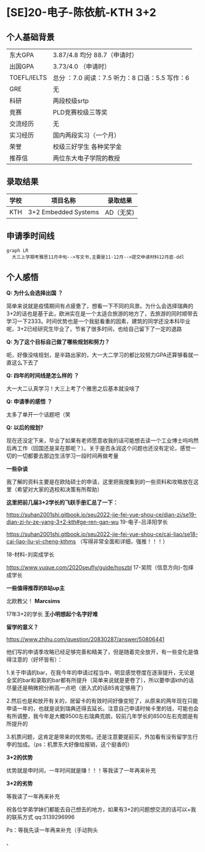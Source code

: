 # [SE]20-电子-陈依航-KTH 3+2

## **个人基础背景**

|  |  |
| --- | --- |
| 东大GPA | 3.87/4.8 均分 88.7（申请时） |
| 出国GPA | 3.73/4.0 （申请时） |
| TOEFL/IELTS | 总分 ：7.0 阅读：7.5 听力：8 口语：5.5 写作：6 |
| GRE | 无 |
| 科研 | 两段校级srtp |
| 竞赛 | PLD竞赛校级三等奖 |
| 交流经历 | 无 |
| 实习经历 | 国内两段实习（一个月） |
| 荣誉 | 校级三好学生 各种奖学金 |
| 推荐信 | 两位东大电子学院的教授 |

## **录取结果**

| 学校 | 项目名称 | 录取结果 |
| :-- | --- | --- |
| KTH | 3+2 Embedded Systems | AD（无奖) |

## **申请季时间线**

```mermaid
graph LR
  大三上学期考雅思11月中旬-->写文书,主要是11-12月-->提交申请材料12月底-ddl
```

## **个人感悟**

**Q: 为什么会选择出国 ？**

简单来说就是疫情期间有点疲惫了，想看一下不同的风景。为什么会选择瑞典的3+2的话也是基于此，欧洲实在是一个太适合旅游的地方了，去旅游的同时顺带去学习一下2333。时间优势也是一个我挺看重的因素，建筑的同学还没本科毕业呢，3+2已经研究生毕业了，节省了很多时间，也给自己留下了一定的退路

**Q: 为了这个目标自己做了哪些规划和努力？**

呃，好像没啥规划，是半路出家的，大一大二学习的都比较努力GPA还算够看就一直这么下去了

**Q: 四年的时间线是怎么样的 ？**

大一大二认真学习！大三上考了个雅思之后基本就没啥了

**Q: 申请季的感悟 ？**

太多了单开一个话题吧（笑

**Q: 以后的规划?**

现在还没定下来，毕业了如果有老师愿意收我的话可能想去读一个工业博士呜呜然后再工作（回国还是呆在那呢？）。关于是否永润这个问题也还没有定论，感觉一切的一切都要去那边生活学习一段时间再做考量



**一些杂谈**

我了解的资料主要是在欧陆硕士的申请，这里把我搜集到的一些资料和攻略放在这里（希望对大家的选校和决策有所帮助）

**这里把前几届3+2学长的飞跃手册汇总了一下：**

https://suhan2001shi.gitbook.io/seu2022-jie-fei-yue-shou-ce/dian-zi/se19-dian-zi-lv-ze-yang-3+2-kth#ge-ren-gan-wu 19-电子-吕泽阳学长

https://suhan2001shi.gitbook.io/seu2022-jie-fei-yue-shou-ce/cai-liao/se18-cai-liao-liu-yi-cheng-kthms （写得非常全面和详细，强推！！！）

18-材料-刘奕成学长

https://www.yuque.com/2020seufly/guide/hoszbl 17-吴院（信息方向)-包绎成学长

**一些值得推荐的B站up主**

北欧教父！ **Marcsims**

17年3+2的学长 **王小明想起个名字好难**

**留学的意义？**

https://www.zhihu.com/question/20830287/answer/50806441

他们写的申请季攻略已经足够完善和精美了，但是随着完全放开，有一些变化是值得注意的（好坏皆有）：

1.关于申请的bar，在我今年的申请过程当中，明显感觉卷度在逐渐提升，无论是全奖的bar和录取的bar都有所提升（简单来说就是更卷了），所以要申请kth的话尽量还是稍微把分刷高一点吧（嵌入式的话85肯定够用了）

2.然后也是和放开有关的，居留卡的有效时间好像变短了，从原来的两年现在只能申请一年的，也就是说到瑞典还得去延长。注意自己申请时候卡里的钱，可能也会有所调整，我今年是大概9500左右瑞典克朗，较前几年学长的8500左右克朗是有所提升的

3.机票问题，这肯定是带来的优势啦。还是注意要提前买，外加看有没有留学生行李的加成。（ps：机票东大好像给报销，这个挺香的）

**3+2的优势**

优势就是申时间，一年时间就是赚！！！等我读了一年再来补充

**3+2的劣势**

等我读了一年再来补充

祝各位学弟学妹们都能去自己想去的地方，如果有3+2的问题想交流的话可以+我的联系方式 qq:3139296996

Ps：等我先读一年再来补充（手动狗头

、


